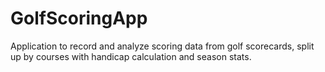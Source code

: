 # GolfScoringApp
Application to record and analyze scoring data from golf scorecards, split up by courses with handicap calculation and season stats.
